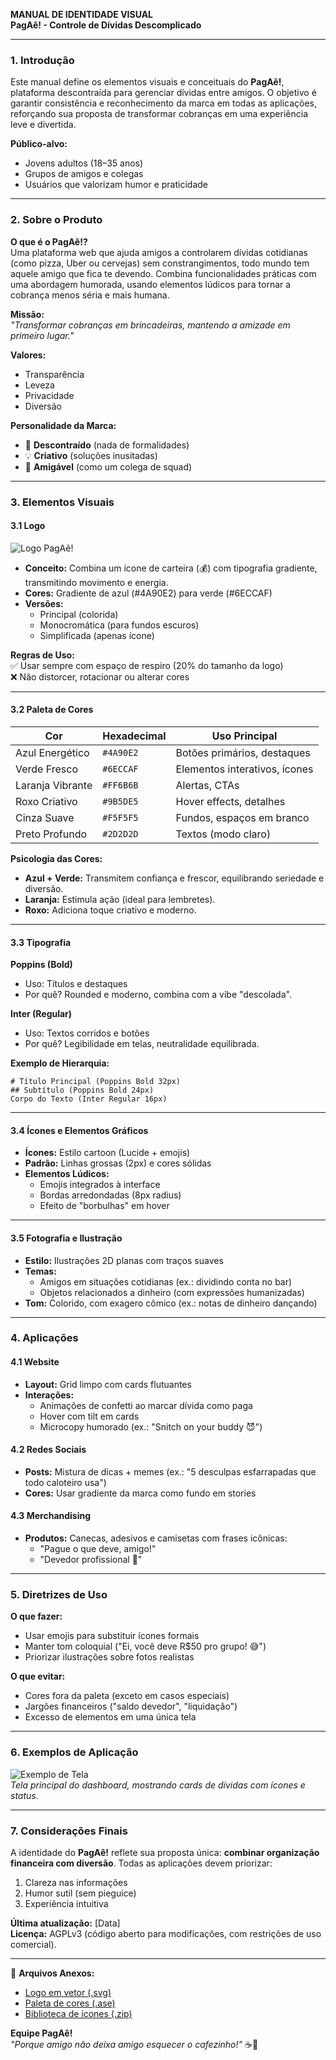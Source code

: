 **MANUAL DE IDENTIDADE VISUAL**  
**PagAê! - Controle de Dívidas Descomplicado**  

---

### **1. Introdução**  
Este manual define os elementos visuais e conceituais do **PagAê!**, plataforma descontraída para gerenciar dívidas entre amigos. O objetivo é garantir consistência e reconhecimento da marca em todas as aplicações, reforçando sua proposta de transformar cobranças em uma experiência leve e divertida.  

**Público-alvo:**  
- Jovens adultos (18–35 anos)  
- Grupos de amigos e colegas  
- Usuários que valorizam humor e praticidade  

---

### **2. Sobre o Produto**  
**O que é o PagAê!?**  
Uma plataforma web que ajuda amigos a controlarem dívidas cotidianas (como pizza, Uber ou cervejas) sem constrangimentos, todo mundo tem aquele amigo que fica te devendo. Combina funcionalidades práticas com uma abordagem humorada, usando elementos lúdicos para tornar a cobrança menos séria e mais humana.  

**Missão:**  
*"Transformar cobranças em brincadeiras, mantendo a amizade em primeiro lugar."*  

**Valores:**  
- Transparência  
- Leveza  
- Privacidade  
- Diversão  

**Personalidade da Marca:**  
- 🎉 **Descontraído** (nada de formalidades)  
- 💡 **Criativo** (soluções inusitadas)  
- 🤝 **Amigável** (como um colega de squad)  

---

### **3. Elementos Visuais**  

#### **3.1 Logo**  
![Logo PagAê!](link-para-imagem-da-logo)  
- **Conceito:** Combina um ícone de carteira (💰) com tipografia gradiente, transmitindo movimento e energia.  
- **Cores:** Gradiente de azul (#4A90E2) para verde (#6ECCAF)  
- **Versões:**  
  - Principal (colorida)  
  - Monocromática (para fundos escuros)  
  - Simplificada (apenas ícone)  

**Regras de Uso:**  
✅ Usar sempre com espaço de respiro (20% do tamanho da logo)  
❌ Não distorcer, rotacionar ou alterar cores  

---

#### **3.2 Paleta de Cores**  
| Cor               | Hexadecimal | Uso Principal                   |  
|--------------------|-------------|---------------------------------|  
| Azul Energético    | `#4A90E2`   | Botões primários, destaques     |  
| Verde Fresco       | `#6ECCAF`   | Elementos interativos, ícones   |  
| Laranja Vibrante   | `#FF6B6B`   | Alertas, CTAs                   |  
| Roxo Criativo      | `#9B5DE5`   | Hover effects, detalhes         |  
| Cinza Suave        | `#F5F5F5`   | Fundos, espaços em branco       |  
| Preto Profundo     | `#2D2D2D`   | Textos (modo claro)             |  

**Psicologia das Cores:**  
- **Azul + Verde:** Transmitem confiança e frescor, equilibrando seriedade e diversão.  
- **Laranja:** Estimula ação (ideal para lembretes).  
- **Roxo:** Adiciona toque criativo e moderno.  

---

#### **3.3 Tipografia**  
**Poppins (Bold)**  
- Uso: Títulos e destaques  
- Por quê? Rounded e moderno, combina com a vibe "descolada".  

**Inter (Regular)**  
- Uso: Textos corridos e botões  
- Por quê? Legibilidade em telas, neutralidade equilibrada.  

**Exemplo de Hierarquia:**  
```plaintext
# Título Principal (Poppins Bold 32px)
## Subtítulo (Poppins Bold 24px) 
Corpo do Texto (Inter Regular 16px)
```

---

#### **3.4 Ícones e Elementos Gráficos**  
- **Ícones:** Estilo cartoon (Lucide + emojis)  
- **Padrão:** Linhas grossas (2px) e cores sólidas  
- **Elementos Lúdicos:**  
  - Emojis integrados à interface  
  - Bordas arredondadas (8px radius)  
  - Efeito de "borbulhas" em hover  

---

#### **3.5 Fotografia e Ilustração**  
- **Estilo:** Ilustrações 2D planas com traços suaves  
- **Temas:**  
  - Amigos em situações cotidianas (ex.: dividindo conta no bar)  
  - Objetos relacionados a dinheiro (com expressões humanizadas)  
- **Tom:** Colorido, com exagero cômico (ex.: notas de dinheiro dançando)  

---

### **4. Aplicações**  

#### **4.1 Website**  
- **Layout:** Grid limpo com cards flutuantes  
- **Interações:**  
  - Animações de confetti ao marcar dívida como paga  
  - Hover com tilt em cards  
  - Microcopy humorado (ex.: "Snitch on your buddy 😈")  

#### **4.2 Redes Sociais**  
- **Posts:** Mistura de dicas + memes (ex.: "5 desculpas esfarrapadas que todo caloteiro usa")  
- **Cores:** Usar gradiente da marca como fundo em stories  

#### **4.3 Merchandising**  
- **Produtos:** Canecas, adesivos e camisetas com frases icônicas:  
  - "Pague o que deve, amigo!"  
  - "Devedor profissional 👑"  

---

### **5. Diretrizes de Uso**  
**O que fazer:**  
- Usar emojis para substituir ícones formais  
- Manter tom coloquial ("Ei, você deve R$50 pro grupo! 😅")  
- Priorizar ilustrações sobre fotos realistas  

**O que evitar:**  
- Cores fora da paleta (exceto em casos especiais)  
- Jargões financeiros ("saldo devedor", "liquidação")  
- Excesso de elementos em uma única tela  

---

### **6. Exemplos de Aplicação**  
![Exemplo de Tela](link-para-exemplo-de-tela)  
*Tela principal do dashboard, mostrando cards de dívidas com ícones e status.*  

---

### **7. Considerações Finais**  
A identidade do **PagAê!** reflete sua proposta única: **combinar organização financeira com diversão**. Todas as aplicações devem priorizar:  
1. Clareza nas informações  
2. Humor sutil (sem pieguice)  
3. Experiência intuitiva  

**Última atualização:** [Data]  
**Licença:** AGPLv3 (código aberto para modificações, com restrições de uso comercial).  

--- 

📁 **Arquivos Anexos:**  
- [Logo em vetor (.svg)](link)  
- [Paleta de cores (.ase)](link)  
- [Biblioteca de ícones (.zip)](link)  

**Equipe PagAê!**  
*"Porque amigo não deixa amigo esquecer o cafezinho!"* ☕💸